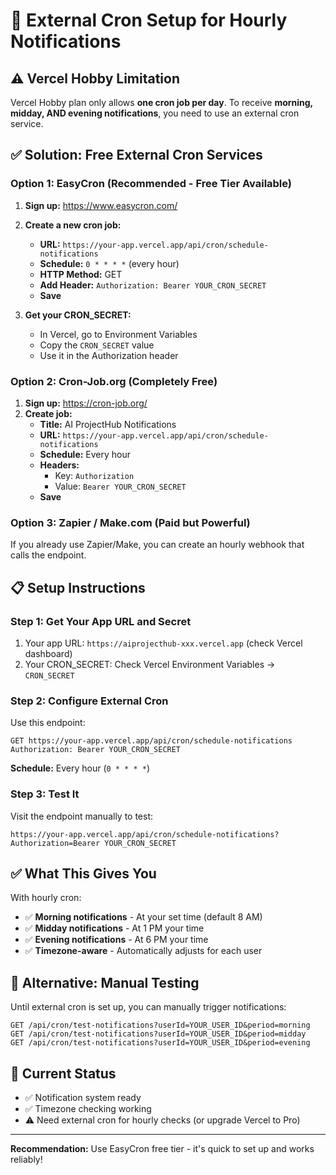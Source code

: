 # 🔔 External Cron Setup for Hourly Notifications

## ⚠️ Vercel Hobby Limitation

Vercel Hobby plan only allows **one cron job per day**. To receive **morning, midday, AND evening notifications**, you need to use an external cron service.

## ✅ Solution: Free External Cron Services

### Option 1: EasyCron (Recommended - Free Tier Available)

1. **Sign up:** https://www.easycron.com/
2. **Create a new cron job:**
   - **URL:** `https://your-app.vercel.app/api/cron/schedule-notifications`
   - **Schedule:** `0 * * * *` (every hour)
   - **HTTP Method:** GET
   - **Add Header:** `Authorization: Bearer YOUR_CRON_SECRET`
   - **Save**

3. **Get your CRON_SECRET:**
   - In Vercel, go to Environment Variables
   - Copy the `CRON_SECRET` value
   - Use it in the Authorization header

### Option 2: Cron-Job.org (Completely Free)

1. **Sign up:** https://cron-job.org/
2. **Create job:**
   - **Title:** AI ProjectHub Notifications
   - **URL:** `https://your-app.vercel.app/api/cron/schedule-notifications`
   - **Schedule:** Every hour
   - **Headers:** 
     - Key: `Authorization`
     - Value: `Bearer YOUR_CRON_SECRET`
   - **Save**

### Option 3: Zapier / Make.com (Paid but Powerful)

If you already use Zapier/Make, you can create an hourly webhook that calls the endpoint.

## 📋 Setup Instructions

### Step 1: Get Your App URL and Secret

1. Your app URL: `https://aiprojecthub-xxx.vercel.app` (check Vercel dashboard)
2. Your CRON_SECRET: Check Vercel Environment Variables → `CRON_SECRET`

### Step 2: Configure External Cron

Use this endpoint:
```
GET https://your-app.vercel.app/api/cron/schedule-notifications
Authorization: Bearer YOUR_CRON_SECRET
```

**Schedule:** Every hour (`0 * * * *`)

### Step 3: Test It

Visit the endpoint manually to test:
```
https://your-app.vercel.app/api/cron/schedule-notifications?Authorization=Bearer YOUR_CRON_SECRET
```

## ✅ What This Gives You

With hourly cron:
- ✅ **Morning notifications** - At your set time (default 8 AM)
- ✅ **Midday notifications** - At 1 PM your time
- ✅ **Evening notifications** - At 6 PM your time
- ✅ **Timezone-aware** - Automatically adjusts for each user

## 🧪 Alternative: Manual Testing

Until external cron is set up, you can manually trigger notifications:

```
GET /api/cron/test-notifications?userId=YOUR_USER_ID&period=morning
GET /api/cron/test-notifications?userId=YOUR_USER_ID&period=midday
GET /api/cron/test-notifications?userId=YOUR_USER_ID&period=evening
```

## 📝 Current Status

- ✅ Notification system ready
- ✅ Timezone checking working
- ⚠️ Need external cron for hourly checks (or upgrade Vercel to Pro)

---

**Recommendation:** Use EasyCron free tier - it's quick to set up and works reliably!

